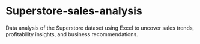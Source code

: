 # Superstore-sales-analysis
Data analysis of the Superstore dataset using Excel to uncover sales trends, profitability insights, and business recommendations.
